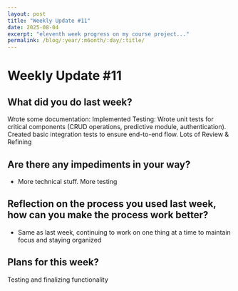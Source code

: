 ```yaml
---
layout: post
title: "Weekly Update #11"
date: 2025-08-04
excerpt: "eleventh week progress on my course project..."
permalink: /blog/:year/:m6onth/:day/:title/
---
```


# Weekly Update #11

## What did you do last week? 
Wrote some documentation:
Implemented Testing:
Wrote unit tests for critical components (CRUD operations, predictive module, authentication).
Created basic integration tests to ensure end-to-end flow.
Lots of Review & Refining

## Are there any impediments in your way?
* More technical stuff. More testing 

## Reflection on the process you used last week, how can you make the process work better?
* Same as last week, continuing to work on one thing at a time to maintain focus and staying organized 

## Plans for this week?
Testing and finalizing functionality 
